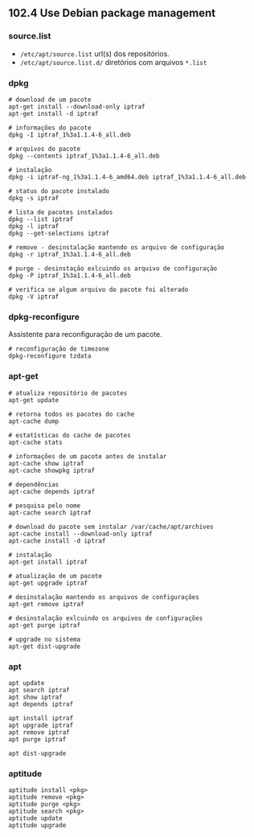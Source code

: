 ## 102.4 Use Debian package management

### source.list

* `/etc/apt/source.list` url(s) dos repositórios.
* `/etc/apt/source.list.d/` diretórios com arquivos `*.list`

### dpkg

```shell
# download de um pacote
apt-get install --download-only iptraf
apt-get install -d iptraf

# informações do pacote
dpkg -I iptraf_1%3a1.1.4-6_all.deb

# arquivos do pacote
dpkg --contents iptraf_1%3a1.1.4-6_all.deb

# instalação
dpkg -i iptraf-ng_1%3a1.1.4-6_amd64.deb iptraf_1%3a1.1.4-6_all.deb

# status do pacote instalado
dpkg -s iptraf

# lista de pacotes instalados
dpkg --list iptraf
dpkg -l iptraf
dpkg --get-selections iptraf

# remove - desinstalação mantendo os arquivo de configuração
dpkg -r iptraf_1%3a1.1.4-6_all.deb

# purge - desinstação exlcuindo os arquivo de configuração
dpkg -P iptraf_1%3a1.1.4-6_all.deb

# verifica se algum arquivo do pacote foi alterado
dpkg -V iptraf
```

### dpkg-reconfigure

Assistente para reconfiguração de um pacote.

```shell
# reconfiguração de timezone
dpkg-reconfigure tzdata
```

### apt-get

```shell
# atualiza repositório de pacotes
apt-get update

# retorna todos os pacotes do cache
apt-cache dump

# estatísticas do cache de pacotes
apt-cache stats

# informações de um pacote antes de instalar
apt-cache show iptraf
apt-cache showpkg iptraf

# dependências
apt-cache depends iptraf

# pesquisa pelo nome
apt-cache search iptraf

# download do pacote sem instalar /var/cache/apt/archives
apt-cache install --download-only iptraf
apt-cache install -d iptraf

# instalação
apt-get install iptraf

# atualização de um pacote
apt-get upgrade iptraf

# desinstalação mantendo os arquivos de configurações
apt-get remove iptraf

# desinstalação exlcuindo os arquivos de configurações
apt-get purge iptraf

# upgrade no sistema
apt-get dist-upgrade
```


### apt

```
apt update
apt search iptraf
apt show iptraf
apt depends iptraf

apt install iptraf
apt upgrade iptraf
apt remove iptraf
apt purge iptraf

apt dist-upgrade
```

### aptitude

```
aptitude install <pkg>
aptitude remove <pkg>
aptitude purge <pkg>
aptitude search <pkg>
aptitude update
aptitude upgrade
```

